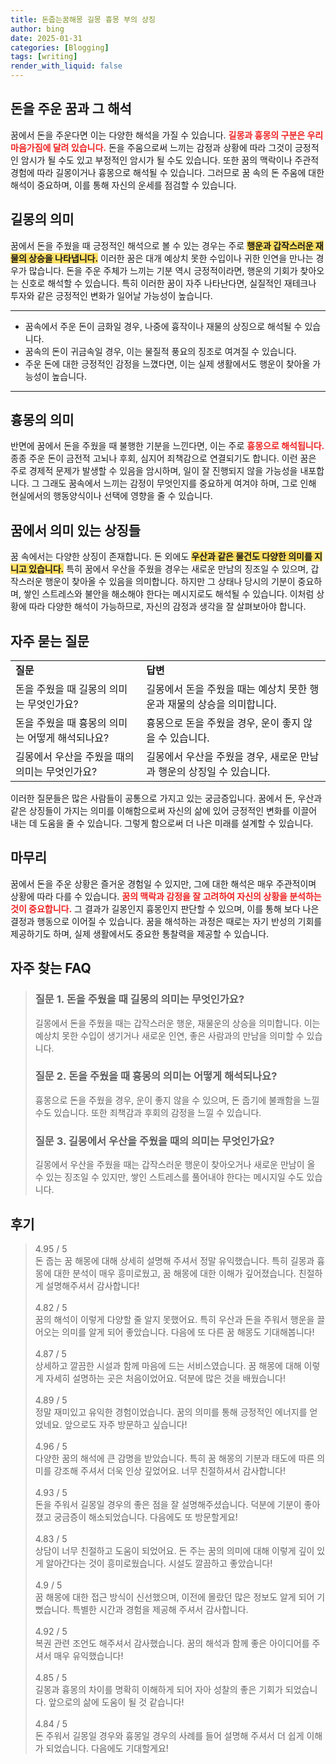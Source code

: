 ```yaml
---
title: 돈줍는꿈해몽 길몽 흉몽 부의 상징
author: bing
date: 2025-01-31
categories: [Blogging]
tags: [writing]
render_with_liquid: false
---
```



<h2 id='돈을 주운 꿈과 그 해석'>돈을 주운 꿈과 그 해석</h2>

<p>꿈에서 돈을 주운다면 이는 다양한 해석을 가질 수 있습니다. <b><span style="color: #ee2323;">길몽과 흉몽의 구분은 우리 마음가짐에 달려 있습니다.</span></b> 돈을 주움으로써 느끼는 감정과 상황에 따라 그것이 긍정적인 암시가 될 수도 있고 부정적인 암시가 될 수도 있습니다. 또한 꿈의 맥락이나 주관적 경험에 따라 길몽이거나 흉몽으로 해석될 수 있습니다. 그러므로 꿈 속의 돈 주움에 대한 해석이 중요하며, 이를 통해 자신의 운세를 점검할 수 있습니다.</p>

<h2 id='길몽의 의미'>길몽의 의미</h2>

<p>꿈에서 돈을 주웠을 때 긍정적인 해석으로 볼 수 있는 경우는 주로 <b><span style="background-color: #ffe066;">행운과 갑작스러운 재물의 상승을 나타냅니다.</span></b> 이러한 꿈은 대개 예상치 못한 수입이나 귀한 인연을 만나는 경우가 많습니다. 돈을 주운 주체가 느끼는 기분 역시 긍정적이라면, 행운의 기회가 찾아오는 신호로 해석할 수 있습니다. 특히 이러한 꿈이 자주 나타난다면, 실질적인 재테크나 투자와 같은 긍정적인 변화가 일어날 가능성이 높습니다.</p>

<hr />

<ul>
    <li>꿈속에서 주운 돈이 금화일 경우, 나중에 흉작이나 재물의 상징으로 해석될 수 있습니다.</li>
    <li>꿈속의 돈이 귀금속일 경우, 이는 물질적 풍요의 징조로 여겨질 수 있습니다.</li>
    <li>주운 돈에 대한 긍정적인 감정을 느꼈다면, 이는 실제 생활에서도 행운이 찾아올 가능성이 높습니다.</li>
</ul>

<hr />

<h2 id='흉몽의 의미'>흉몽의 의미</h2>

<p>반면에 꿈에서 돈을 주웠을 때 불행한 기분을 느낀다면, 이는 주로 <b><span style="color: #ee2323;">흉몽으로 해석됩니다.</span></b> 종종 주운 돈이 금전적 고뇌나 후회, 심지어 죄책감으로 연결되기도 합니다. 이런 꿈은 주로 경제적 문제가 발생할 수 있음을 암시하며, 일이 잘 진행되지 않을 가능성을 내포합니다. 그 그래도 꿈속에서 느끼는 감정이 무엇인지를 중요하게 여겨야 하며, 그로 인해 현실에서의 행동양식이나 선택에 영향을 줄 수 있습니다.</p>

<h2 id='꿈에서 의미 있는 상징들'>꿈에서 의미 있는 상징들</h2>

<p>꿈 속에서는 다양한 상징이 존재합니다. 돈 외에도 <b><span style="background-color: #ffe066;">우산과 같은 물건도 다양한 의미를 지니고 있습니다.</span></b> 특히 꿈에서 우산을 주웠을 경우는 새로운 만남의 징조일 수 있으며, 갑작스러운 행운이 찾아올 수 있음을 의미합니다. 하지만 그 상태나 당시의 기분이 중요하며, 쌓인 스트레스와 불안을 해소해야 한다는 메시지로도 해석될 수 있습니다. 이처럼 상황에 따라 다양한 해석이 가능하므로, 자신의 감정과 생각을 잘 살펴보아야 합니다.</p>

<h2 id='자주 묻는 질문'>자주 묻는 질문</h2>

<table>
    <tr>
        <td><b>질문</b></td>
        <td><b>답변</b></td>
    </tr>
    <tr>
        <td>돈을 주웠을 때 길몽의 의미는 무엇인가요?</td>
        <td>길몽에서 돈을 주웠을 때는 예상치 못한 행운과 재물의 상승을 의미합니다.</td>
    </tr>
    <tr>
        <td>돈을 주웠을 때 흉몽의 의미는 어떻게 해석되나요?</td>
        <td>흉몽으로 돈을 주웠을 경우, 운이 좋지 않을 수 있습니다.</td>
    </tr>
    <tr>
        <td>길몽에서 우산을 주웠을 때의 의미는 무엇인가요?</td>
        <td>길몽에서 우산을 주웠을 경우, 새로운 만남과 행운의 상징일 수 있습니다.</td>
    </tr>
</table>

<p>이러한 질문들은 많은 사람들이 공통으로 가지고 있는 궁금증입니다. 꿈에서 돈, 우산과 같은 상징들이 가지는 의미를 이해함으로써 자신의 삶에 있어 긍정적인 변화를 이끌어 내는 데 도움을 줄 수 있습니다. 그렇게 함으로써 더 나은 미래를 설계할 수 있습니다.</p>

<h2 id='마무리'>마무리</h2>

<p>꿈에서 돈을 주운 상황은 즐거운 경험일 수 있지만, 그에 대한 해석은 매우 주관적이며 상황에 따라 다를 수 있습니다. <b><span style="color: #ee2323;">꿈의 맥락과 감정을 잘 고려하여 자신의 상황을 분석하는 것이 중요합니다.</span></b> 그 결과가 길몽인지 흉몽인지 판단할 수 있으며, 이를 통해 보다 나은 결정과 행동으로 이어질 수 있습니다. 꿈을 해석하는 과정은 때로는 자기 반성의 기회를 제공하기도 하며, 실제 생활에서도 중요한 통찰력을 제공할 수 있습니다.</p>


<h2 id='자주_찾는_FAQ'>자주 찾는 FAQ</h2>
<div itemscope="" itemtype="https://schema.org/FAQPage"> 
<blockquote> 
<div itemscope="" itemprop="mainEntity" itemtype="https://schema.org/Question"> 
<h3 itemprop="name">질문 1. 돈을 주웠을 때 길몽의 의미는 무엇인가요?</h3> 
<div itemscope="" itemprop="acceptedAnswer" itemtype="https://schema.org/Answer"> 
<span itemprop="text"> 
<p>길몽에서 돈을 주웠을 때는 갑작스러운 행운, 재물운의 상승을 의미합니다. 이는 예상치 못한 수입이 생기거나 새로운 인연, 좋은 사람과의 만남을 의미할 수 있습니다.</p> 
</span> 
</div> 
</div> 

<div itemscope="" itemprop="mainEntity" itemtype="https://schema.org/Question"> 
<h3 itemprop="name">질문 2. 돈을 주웠을 때 흉몽의 의미는 어떻게 해석되나요?</h3> 
<div itemscope="" itemprop="acceptedAnswer" itemtype="https://schema.org/Answer"> 
<span itemprop="text"> 
<p>흉몽으로 돈을 주웠을 경우, 운이 좋지 않을 수 있으며, 돈 줍기에 불쾌함을 느낄 수도 있습니다. 또한 죄책감과 후회의 감정을 느낄 수 있습니다.</p> 
</span> 
</div> 
</div> 

<div itemscope="" itemprop="mainEntity" itemtype="https://schema.org/Question"> 
<h3 itemprop="name">질문 3. 길몽에서 우산을 주웠을 때의 의미는 무엇인가요?</h3> 
<div itemscope="" itemprop="acceptedAnswer" itemtype="https://schema.org/Answer"> 
<span itemprop="text"> 
<p>길몽에서 우산을 주웠을 때는 갑작스러운 행운이 찾아오거나 새로운 만남이 올 수 있는 징조일 수 있지만, 쌓인 스트레스를 풀어내야 한다는 메시지일 수도 있습니다.</p> 
</span> 
</div> 
</div> 
</blockquote> 
</div>
<h2 id='후기'>후기</h2>
<div itemscope itemtype="https://schema.org/Product">
  <blockquote>
  <div itemprop="review" itemscope itemtype="https://schema.org/Review">
      <div itemprop="reviewRating" itemscope itemtype="https://schema.org/Rating"> <span itemprop="ratingValue">4.95</span> / <span itemprop="bestRating">5</span> </div>
      <span itemprop="reviewBody">돈 줍는 꿈 해몽에 대해 상세히 설명해 주셔서 정말 유익했습니다. 특히 길몽과 흉몽에 대한 분석이 매우 흥미로웠고, 꿈 해몽에 대한 이해가 깊어졌습니다. 친절하게 설명해주셔서 감사합니다!</span>
  </div>
  <br>
  <div itemprop="review" itemscope itemtype="https://schema.org/Review">
      <div itemprop="reviewRating" itemscope itemtype="https://schema.org/Rating"> <span itemprop="ratingValue">4.82</span> / <span itemprop="bestRating">5</span> </div>
      <span itemprop="reviewBody">꿈의 해석이 이렇게 다양할 줄 알지 못했어요. 특히 우산과 돈을 주워서 행운을 끌어오는 의미를 알게 되어 좋았습니다. 다음에 또 다른 꿈 해몽도 기대해봅니다!</span>
  </div>
  <br>
  <div itemprop="review" itemscope itemtype="https://schema.org/Review">
      <div itemprop="reviewRating" itemscope itemtype="https://schema.org/Rating"> <span itemprop="ratingValue">4.87</span> / <span itemprop="bestRating">5</span> </div>
      <span itemprop="reviewBody">상세하고 깔끔한 시설과 함께 마음에 드는 서비스였습니다. 꿈 해몽에 대해 이렇게 자세히 설명하는 곳은 처음이었어요. 덕분에 많은 것을 배웠습니다!</span>
  </div>
  <br>
  <div itemprop="review" itemscope itemtype="https://schema.org/Review">
      <div itemprop="reviewRating" itemscope itemtype="https://schema.org/Rating"> <span itemprop="ratingValue">4.89</span> / <span itemprop="bestRating">5</span> </div>
      <span itemprop="reviewBody">정말 재미있고 유익한 경험이었습니다. 꿈의 의미를 통해 긍정적인 에너지를 얻었네요. 앞으로도 자주 방문하고 싶습니다!</span>
  </div>
  <br>
  <div itemprop="review" itemscope itemtype="https://schema.org/Review">
      <div itemprop="reviewRating" itemscope itemtype="https://schema.org/Rating"> <span itemprop="ratingValue">4.96</span> / <span itemprop="bestRating">5</span> </div>
      <span itemprop="reviewBody">다양한 꿈의 해석에 큰 감명을 받았습니다. 특히 꿈 해몽의 기분과 태도에 따른 의미를 강조해 주셔서 더욱 인상 깊었어요. 너무 친절하셔서 감사합니다!</span>
  </div>
  <br>
  <div itemprop="review" itemscope itemtype="https://schema.org/Review">
      <div itemprop="reviewRating" itemscope itemtype="https://schema.org/Rating"> <span itemprop="ratingValue">4.93</span> / <span itemprop="bestRating">5</span> </div>
      <span itemprop="reviewBody">돈을 주워서 길몽일 경우의 좋은 점을 잘 설명해주셨습니다. 덕분에 기분이 좋아졌고 궁금증이 해소되었습니다. 다음에도 또 방문할게요!</span>
  </div>
  <br>
  <div itemprop="review" itemscope itemtype="https://schema.org/Review">
      <div itemprop="reviewRating" itemscope itemtype="https://schema.org/Rating"> <span itemprop="ratingValue">4.83</span> / <span itemprop="bestRating">5</span> </div>
      <span itemprop="reviewBody">상담이 너무 친절하고 도움이 되었어요. 돈 주는 꿈의 의미에 대해 이렇게 깊이 있게 알아간다는 것이 흥미로웠습니다. 시설도 깔끔하고 좋았습니다!</span>
  </div>
  <br>
  <div itemprop="review" itemscope itemtype="https://schema.org/Review">
      <div itemprop="reviewRating" itemscope itemtype="https://schema.org/Rating"> <span itemprop="ratingValue">4.9</span> / <span itemprop="bestRating">5</span> </div>
      <span itemprop="reviewBody">꿈 해몽에 대한 접근 방식이 신선했으며, 이전에 몰랐던 많은 정보도 알게 되어 기뻤습니다. 특별한 시간과 경험을 제공해 주셔서 감사합니다.</span>
  </div>
  <br>
  <div itemprop="review" itemscope itemtype="https://schema.org/Review">
      <div itemprop="reviewRating" itemscope itemtype="https://schema.org/Rating"> <span itemprop="ratingValue">4.92</span> / <span itemprop="bestRating">5</span> </div>
      <span itemprop="reviewBody">복권 관련 조언도 해주셔서 감사했습니다. 꿈의 해석과 함께 좋은 아이디어를 주셔서 매우 유익했습니다!</span>
  </div>
  <br>
  <div itemprop="review" itemscope itemtype="https://schema.org/Review">
      <div itemprop="reviewRating" itemscope itemtype="https://schema.org/Rating"> <span itemprop="ratingValue">4.85</span> / <span itemprop="bestRating">5</span> </div>
      <span itemprop="reviewBody">길몽과 흉몽의 차이를 명확히 이해하게 되어 자아 성찰의 좋은 기회가 되었습니다. 앞으로의 삶에 도움이 될 것 같습니다!</span>
  </div>
  <br>
  <div itemprop="review" itemscope itemtype="https://schema.org/Review">
      <div itemprop="reviewRating" itemscope itemtype="https://schema.org/Rating"> <span itemprop="ratingValue">4.84</span> / <span itemprop="bestRating">5</span> </div>
      <span itemprop="reviewBody">돈 주워서 길몽일 경우와 흉몽일 경우의 사례를 들어 설명해 주셔서 더 쉽게 이해가 되었습니다. 다음에도 기대할게요!</span>
  </div>
  </blockquote>
</div>
